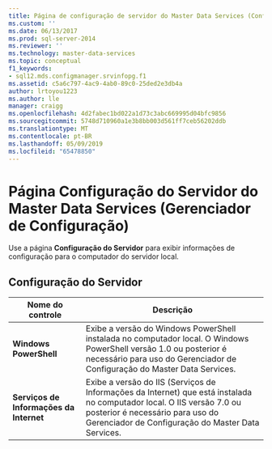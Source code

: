 ```yaml
---
title: Página de configuração de servidor do Master Data Services (Configuration Manager) | Microsoft Docs
ms.custom: ''
ms.date: 06/13/2017
ms.prod: sql-server-2014
ms.reviewer: ''
ms.technology: master-data-services
ms.topic: conceptual
f1_keywords:
- sql12.mds.configmanager.srvinfopg.f1
ms.assetid: c5a6c797-4ac9-4ab0-89c0-25ded2e3db4a
author: lrtoyou1223
ms.author: lle
manager: craigg
ms.openlocfilehash: 4d2fabec1bd022a1d73c3abc669995d04bfc9856
ms.sourcegitcommit: 5748d710960a1e3b8bb003d561ff7ceb56202ddb
ms.translationtype: MT
ms.contentlocale: pt-BR
ms.lasthandoff: 05/09/2019
ms.locfileid: "65478850"
---
```

# <a name="master-data-services-server-configuration-page-configuration-manager"></a>Página Configuração do Servidor do Master Data Services (Gerenciador de Configuração)
  Use a página **Configuração do Servidor** para exibir informações de configuração para o computador do servidor local.  
  
## <a name="server-configuration"></a>Configuração do Servidor  
  
|Nome do controle|Descrição|  
|------------------|-----------------|  
|**Windows PowerShell**|Exibe a versão do Windows PowerShell instalada no computador local. O Windows PowerShell versão 1.0 ou posterior é necessário para uso do Gerenciador de Configuração do Master Data Services.|  
|**Serviços de Informações da Internet**|Exibe a versão do IIS (Serviços de Informações da Internet) que está instalada no computador local. O IIS versão 7.0 ou posterior é necessário para uso do Gerenciador de Configuração do Master Data Services.|  
  
  
